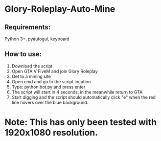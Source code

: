 # Glory-Roleplay-Auto-Mine
## Requirements:
Python 3+, pyautogui, keyboard
## How to use:
1. Download the script
2. Open GTA V FiveM and join Glory Roleplay
3. Get to a mining site
4. Open cmd and go to the script location
5. Type: python bot.py and press enter
6. The script will start in 4 seconds, in the meanwhile return to GTA
7. Start digging and the script should automatically click "e" when the red line hovers over the blue background.

# Note: This has only been tested with 1920x1080 resolution.
